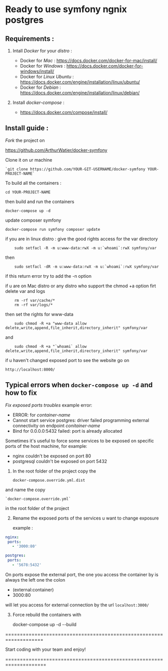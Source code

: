 Ready to use symfony ngnix postgres
=

Requirements :
-
1. Intall _Docker_ for your _distro_ :
    * Docker for _Mac_ : 
        <https://docs.docker.com/docker-for-mac/install/>
    * Docker for _Windows_ :
        <https://docs.docker.com/docker-for-windows/install/>
    * Docker for _Linux Ubuntu_ :
        <https://docs.docker.com/engine/installation/linux/ubuntu/>
    * Docker for _Debian_ : 
        <https://docs.docker.com/engine/installation/linux/debian/>
       
2. Install _docker-compose_ :
    * <https://docs.docker.com/compose/install/>
    
Install guide :
-

*Fork* the project on 

<https://github.com/ArthurWatier/docker-symfony> 

Clone it on ur machine
        
    `git clone https://github.com/YOUR-GIT-USERNAME/docker-symfony YOUR-PROJECT-NAME`
    
To build all the containers :

    cd YOUR-PROJECT-NAME
then build and run the containers

    docker-compose up -d

update composer symfony

    docker-compose run symfony composer update 
if you are in linux distro :
   give the good rights access for the var directory
    
        sudo setfacl -R -m u:www-data:rwX -m u:`whoami`:rwX symfony/var
        
   then
    
        sudo setfacl -dR -m u:www-data:rwX -m u:`whoami`:rwX symfony/var

   if this return error try to add the -n option
   
if u are on Mac distro or any distro who support the chmod +a option
   firt delete var and logs
        
        rm -rf var/cache/*
        rm -rf var/logs/*
        
   then set the rights for www-data
   
        sudo chmod -R +a "www-data allow delete,write,append,file_inherit,directory_inherit" symfony/var
   
   and 
   
        sudo chmod -R +a "`whoami` allow delete,write,append,file_inherit,directory_inherit" symfony/var

if u haven't changed exposed port to see the website go on 

    http://localhost:8000/

Typical errors when `docker-compose up -d` and how to fix
-

*Fix exposed ports troubles*
example error:
* ERROR: for *container-name*  
* Cannot start service postgres: driver failed programming external connectivity on endpoint *conitainer-name*
* Bind for 0.0.0.0:5432 failed: port is already allocated

Sometimes it's useful to force some services to be exposed on specific ports of the host machine, for example:
    
  * nginx couldn't be exposed on port 80 
  * postgresql couldn't be exposed on port 5432 
 
 1. In the root folder of the project copy the 
 
    `docker-compose.override.yml.dist`
    
 and name the copy   
    
    `docker-compose.override.yml`
 
 in the root folder of the project
 
 2. Rename the exposed ports of the services u want to change exposure
 
    example :
 ```yaml
 nginx:
  ports:
    - '3000:80'

 postgres:
  ports:
    - '5678:5432'
```
On ports expose the external port, the one you access the container by is always the left one the colon 
* (external:container)
* 3000:80 

will let you access for external connection by the url `localhost:3000/`

3. Force rebuild the containers with 


    docker-compose up -d --build

===================================================================

Start coding with your team and enjoy!

====================================================================